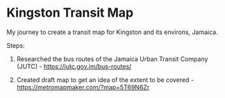 # Kingston Transit Map
My journey to create a transit map for Kingston and its environs, Jamaica.

Steps:
1. Researched the bus routes of the Jamaica Urban Transit Company (JUTC) - https://jutc.gov.jm/bus-routes/

2. Created draft map to get an idea of the extent to be covered - https://metromapmaker.com/?map=5T69N6Zr
